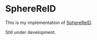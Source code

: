 # SphereReID

This is my implementation of [SphereReID](https://arxiv.org/abs/1807.00537).

Still under development.
